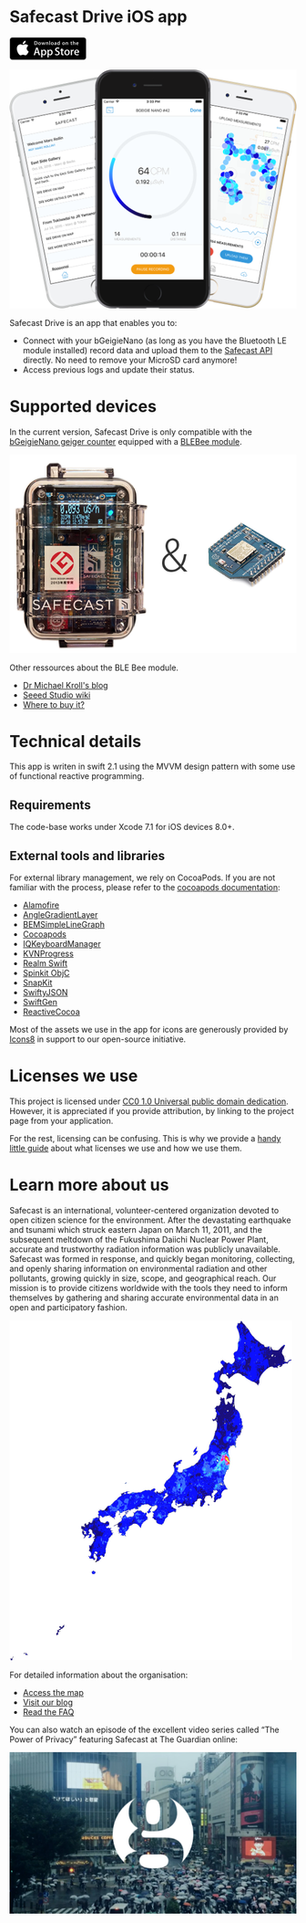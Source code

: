 Safecast Drive iOS app
=======================

[![Available on the app store](Assets/appstore.png)](https://itunes.apple.com/us/app/safecast-drive/id996229604)

![Drivecast](Assets/drivecast.png)

Safecast Drive is an app that enables you to:

- Connect with your bGeigieNano (as long as you have the Bluetooth LE module installed) record data and upload them to the [Safecast API](https://api.safecast.org/) directly. No need to remove your MicroSD card anymore!
- Access previous logs and update their status.

# Supported devices

In the current version, Safecast Drive is only compatible with the [bGeigieNano geiger counter](http://blog.safecast.org/bgeigie-nano/) equipped with a [BLEBee module](https://github.com/michaelkroll/BLEbee).

![bGeigieNano and BLEBee module](Assets/bgeigienano+blebee.png)

Other ressources about the BLE Bee module.
- [Dr Michael Kroll's blog](http://www.mkroll.mobi/?page_id=1834)
- [Seeed Studio wiki](http://www.seeedstudio.com/wiki/BLE_Bee)
- [Where to buy it?](https://www.seeedstudio.com/depot/BLEbee-v20-p-2461.html)

# Technical details

This app is writen in swift 2.1 using the MVVM design pattern with some use of functional reactive programming.

## Requirements

The code-base works under Xcode 7.1 for iOS devices 8.0+.

## External tools and libraries

For external library management, we rely on CocoaPods. If you are not familiar with the process, please refer to the [cocoapods documentation](https://cocoapods.org):

- [Alamofire](https://github.com/Alamofire/Alamofire)
- [AngleGradientLayer](https://github.com/paiv/AngleGradientLayer)
- [BEMSimpleLineGraph](https://github.com/Boris-Em/BEMSimpleLineGraph)
- [Cocoapods](https://cocoapods.org)
- [IQKeyboardManager](https://github.com/hackiftekhar/IQKeyboardManager)
- [KVNProgress](https://github.com/kevin-hirsch/KVNProgress)
- [Realm Swift](https://realm.io)
- [Spinkit ObjC](https://github.com/raymondjavaxx/SpinKit-ObjC)
- [SnapKit](https://github.com/SwiftyJSON/SwiftyJSON)
- [SwiftyJSON](https://github.com/Alamofire/Alamofire)
- [SwiftGen](https://github.com/AliSoftware/SwiftGen)
- [ReactiveCocoa](https://github.com/ReactiveCocoa/ReactiveCocoa)

Most of the assets we use in the app for icons are generously provided by [Icons8](https://icons8.com) in support to our open-source initiative.

# Licenses we use
This project is licensed under [CC0 1.0 Universal public domain dedication](https://creativecommons.org/publicdomain/zero/1.0/).  However, it is appreciated if you provide attribution, by linking to the project page from your application.

For the rest, licensing can be confusing. This is why we provide a [handy little guide](http://blog.safecast.org/faq/licenses) about what licenses we use and how we use them.

# Learn more about us

Safecast is an international, volunteer-centered organization devoted to open citizen science for the environment. After the devastating earthquake and tsunami which struck eastern Japan on March 11, 2011, and the subsequent meltdown of the Fukushima Daiichi Nuclear Power Plant, accurate and trustworthy radiation information was publicly unavailable. Safecast was formed in response, and quickly began monitoring, collecting, and openly sharing information on environmental radiation and other pollutants, growing quickly in size, scope, and geographical reach. Our mission is to provide citizens worldwide with the tools they need to inform themselves by gathering and sharing accurate environmental data in an open and participatory fashion.

![Drivecast](Assets/radiation.png)

For detailed information about the organisation:

- [Access the map](http://safecast.org/tilemap/)
- [Visit our blog](http://blog.safecast.org)
- [Read the FAQ](http://blog.safecast.org/faq)

You can also watch an episode of the excellent video series called “The Power of Privacy” featuring Safecast at The Guardian online:

[![Guardian video](Assets/guardian.png)](https://www.youtube.com/watch?v=Dr-zaBDRHsc "The power of privacy (4/5): Open data: mapping the fallout from Fukushima")
